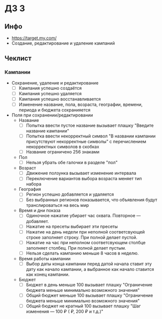 # ДЗ 3 

## Инфо
- https://target.my.com/
- Создание, редактирование и удаление кампаний

## Чеклист
### Кампании
- Сохранение, удаление и редактирование
	- [ ] Кампания успешно создаётся
	- [ ] Кампания успешно удаляется
	- [ ] Кампания успешно восстанавливается
	- [ ] Изменение название, пола, возраста, географии, времени, периода и бюджета сохранияется
- Поля при сохранении/редактировании
	- Название
		- [ ] Попытка ввести пустое название вызывает плашку "Введите название кампании"
		- [ ] Попытка ввести некорректный символ "В названии кампании присутствуют некорректные символы" с перечислением некорректных символов в скобках
		- [ ] Название ограничено 256 знаками
	- Пол
		- [ ] Нельзя убрать обе галочки в разделе "пол"
	- Возраст
		- [ ] Движение ползунка вызывает изменение интервала
		- [ ] Переключение вариантов выбора возраста меняет тип набора
	- География
		- [ ] Регион успешно добавляется и удаляется
		- [ ] Без выбранных регионов показывается, что объявления будут транслироваться на весь мир
	- Время и дни показа
		- [ ] Одиночное нажатие убирает час охвата. Повторное — добавляет.
		- [ ] Нажатие на пресеты выбирает эти пресеты
		- [ ] Нажатие на день недели при неполной соответсвующей строке заполняет строку. При полной делает пустой.
		- [ ] Нажатие на час при неполном соответсвующем столбце заполняет столбец. При полной делает пустым.
		- [ ] Нeльзя сделать кампанию меньше 8 часов в неделю.
	- Время работы кампании
		- [ ] Выбор даты конца кампании перед датой начала ставит эту дату как начало кампании, а выбранное как начало ставится как конец кампании.
	- Бюджет
		- [ ] Бюджет в день меньше 100 вызывает плашку "Ограничение бюджета меньше минимально возможного значения"
		- [ ] Общий бюджет меньше 100 вызывает плашку "Ограничение бюджета меньше минимально возможного значения"
		- [ ] Общий бюджет не кратный 100 вызывает плашку "Шаг изменения — 100 ₽ ( ₽, 200 ₽ и т.д.)"
